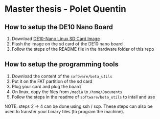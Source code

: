 # Master thesis - Polet Quentin

## How to setup the DE10 Nano Board

1. Download [DE10-Nano Linux SD Card Image](https://software.intel.com/content/www/us/en/develop/topics/fpga-academic/)
2. Flash the image on the sd card of the DE10 nano board
3. Follow the steps of the README file in the hardware folder of this repo

## How to setup the programming tools

1. Download the content of the `software/beta_utils`
2. Put it on the FAT partition of the sd card
3. Plug your card and plug the board
4. On linux, copy the files from `/media` to `/home/Documents`
5. Follow the steps in the readme of `software/beta_utils` to intall and use

NOTE: steps 2 -> 4 can be done using ssh / scp. These steps can also be used to transfer your binary files (to program
the machine).